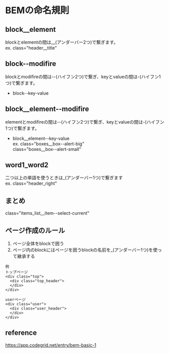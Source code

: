 # BEMの命名規則

## block__element
blockとelementの間は__(アンダーバー2つ)で繋ぎます。<br>
ex. class="header__title"

## block--modifire
blockとmodifireの間は--(ハイフン2つ)で繋ぎ、keyとvalueの間は-(ハイフン1つ)で繋ぎます。<br>
 - block--key-value<br>
 

## block__element--modifire
elementとmodifireの間は--(ハイフン2つ)で繋ぎ、keyとvalueの間は-(ハイフン1つ)で繋ぎます。<br>
 - block__element--key-value<br>
 ex. class="boxes__box--alert-big"<br>
     class="boxes__box--alert-small"<br>

## word1_word2
二つ以上の単語を使うときは_(アンダーバー1つ)で繋ぎます
<br>
ex. class="header_right"

## まとめ
class="items_list__item--select-current"

## ページ作成のルール
1. ページ全体をblockで囲う<br>
2. ページ内のblockにはページを囲うblockの名前を_(アンダーバー1つ)を使って継承する<br>
```
例
トップページ
<div class="top">
  <div class="top_header">
  </div>
</div>

userページ
<div class="user">
  <div class="user_header">
  </div>
</div>
```
## reference 
https://app.codegrid.net/entry/bem-basic-1
